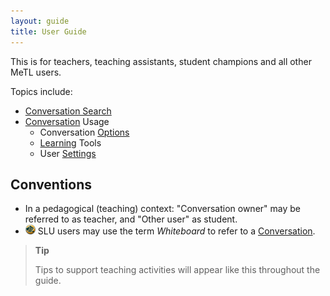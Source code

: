 ```yaml
---
layout: guide
title: User Guide
---
```


This is for teachers, teaching assistants, student champions and all other MeTL users.

Topics include:
- [Conversation Search](guide-conversation-search.html) 
- [Conversation](guide-conversation.html) Usage
  - Conversation [Options](guide-options.html)
  - [Learning](guide-learning.html) Tools
  - User [Settings](guide-settings.html)

## Conventions

- In a pedagogical (teaching) context: "Conversation owner" may be referred to as teacher, and "Other user" as student.
- ![Saint Leo University](images/slu-16.png) SLU users may use the term *Whiteboard* to refer to a [Conversation](guide-conversation.html).

> **Tip**
>
> Tips to support teaching activities will appear like this throughout the guide.

<!--
## Content

- Conversations
  - [Search](guide-conversation-search.html)
  - [Edit](guide-edit-conversation.html)
- [Conversation](guide-conversation.html)
  - [Controls](guide-controls.html) 
  - [Integrations](guide-integrations.html) 
  - [Recycle Bin](guide-recycle-bin.html) 
  - [Copy and Paste](guide-copypaste.html) 
  - [Sharing](guide-sharing.html)
  - [Word Cloud](guide-word-cloud.html)
  - [Groups](guide-groups.html)
-->